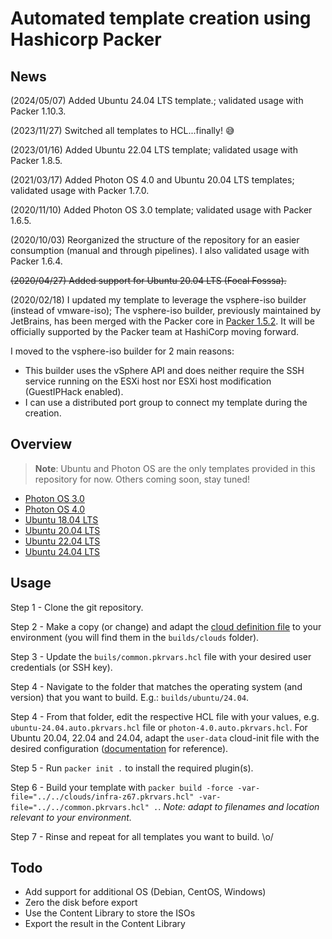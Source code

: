 # Automated template creation using Hashicorp Packer

## News

(2024/05/07) Added Ubuntu 24.04 LTS template.; validated usage with Packer 1.10.3.

(2023/11/27) Switched all templates to HCL...finally! 😅

(2023/01/16) Added Ubuntu 22.04 LTS template; validated usage with Packer 1.8.5.

(2021/03/17) Added Photon OS 4.0 and Ubuntu 20.04 LTS templates; validated usage with Packer 1.7.0.

(2020/11/10) Added Photon OS 3.0 template; validated usage with Packer 1.6.5.

(2020/10/03) Reorganized the structure of the repository for an easier consumption (manual and through pipelines). I also validated usage with Packer 1.6.4.

~~(2020/04/27) Added support for Ubuntu 20.04 LTS (Focal Fosssa).~~

(2020/02/18) I updated my template to leverage the vsphere-iso builder (instead of vmware-iso); The vsphere-iso builder, previously maintained by JetBrains, has been merged with the Packer core in [Packer 1.5.2](https://github.com/hashicorp/packer/blob/v1.5.4/CHANGELOG.md#152-february-12-2020). It will be officially supported by the Packer team at HashiCorp moving forward.

I moved to the vsphere-iso builder for 2 main reasons:

* This builder uses the vSphere API and does neither require the SSH service running on the ESXi host nor ESXi host modification (GuestIPHack enabled).
* I can use a distributed port group to connect my template during the creation.

## Overview

> **Note**: Ubuntu and Photon OS are the only templates provided in this repository for now. Others coming soon, stay tuned!

* [Photon OS 3.0](https://github.com/cloudmaniac/packer-templates/tree/main/builds/photon/3.0)
* [Photon OS 4.0](https://github.com/cloudmaniac/packer-templates/tree/main/builds/photon/4.0)
* [Ubuntu 18.04 LTS](https://github.com/cloudmaniac/packer-templates/tree/main/builds/ubuntu/18.04)
* [Ubuntu 20.04 LTS](https://github.com/cloudmaniac/packer-templates/tree/main/builds/ubuntu/20.04)
* [Ubuntu 22.04 LTS](https://github.com/cloudmaniac/packer-templates/tree/main/builds/ubuntu/22.04)
* [Ubuntu 24.04 LTS](https://github.com/cloudmaniac/packer-templates/tree/main/builds/ubuntu/24.04)

## Usage

Step 1 - Clone the git repository.

Step 2 - Make a copy (or change) and adapt the [cloud definition file](https://github.com/cloudmaniac/packer-templates/tree/main/builds/clouds) to your environment (you will find them in the `builds/clouds` folder).

Step 3 - Update the `buils/common.pkrvars.hcl` file with your desired user credentials (or SSH key).

Step 4 - Navigate to the folder that matches the operating system (and version) that you want to build. E.g.: `builds/ubuntu/24.04`.

Step 4 - From that folder, edit the respective HCL file with your values, e.g. `ubuntu-24.04.auto.pkrvars.hcl` file or `photon-4.0.auto.pkrvars.hcl`. For Ubuntu 20.04, 22.04 and 24.04, adapt the `user-data` cloud-init file with the desired configuration ([documentation](https://ubuntu.com/server/docs/install/autoinstall-reference) for reference).

Step 5 - Run `packer init .` to install the required plugin(s).

Step 6 - Build your template with `packer build -force -var-file="../../clouds/infra-z67.pkrvars.hcl" -var-file="../../common.pkrvars.hcl" .`.
*Note: adapt to filenames and location relevant to your environment.*

Step 7 - Rinse and repeat for all templates you want to build. \o/

## Todo

* Add support for additional OS (Debian, CentOS, Windows)
* Zero the disk before export
* Use the Content Library to store the ISOs
* Export the result in the Content Library
